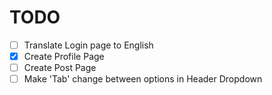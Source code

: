 # TODO
- [ ] Translate Login page to English
- [x] Create Profile Page
- [ ] Create Post Page
- [ ] Make 'Tab' change between options in Header Dropdown